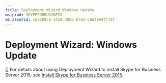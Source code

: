 ```yaml
---
title: Deployment Wizard Windows Update
ms.prod: SKYPEFORBUSINESS
ms.assetid: c6a280cb-1428-40b6-b761-cb649b9ff7df
---
```



# Deployment Wizard: Windows Update
[]
For details about using Deployment Wizard to install Skype for Business Server 2015, see  [Install Skype for Business Server 2015](install-skype-for-business-server-2015.md).
  
    
    


